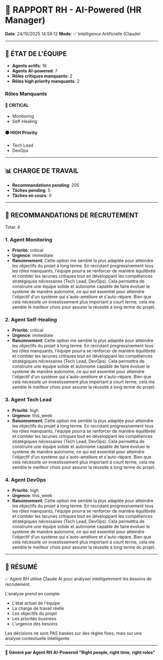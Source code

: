 # 👔 RAPPORT RH - AI-Powered (HR Manager)

**Date**: 24/10/2025 14:59:12
**Mode**: ✅ Intelligence Artificielle (Claude)

---

## 👥 ÉTAT DE L'ÉQUIPE

- **Agents actifs**: 16
- **Agents AI-powered**: 7
- **Rôles critiques manquants**: 2
- **Rôles high priority manquants**: 2

### Rôles Manquants

#### 🔴 CRITICAL

- Monitoring
- Self-Healing

#### 🟠 HIGH Priority

- Tech Lead
- DevOps

---

## 📊 CHARGE DE TRAVAIL

- **Recommandations pending**: 205
- **Tâches pending**: 5
- **Tâches en cours**: 0

---

## 👥 RECOMMANDATIONS DE RECRUTEMENT

Total: 4


### 1. Agent Monitoring

- **Priorité**: critical
- **Urgence**: immediate
- **Raisonnement**: Cette option me semble la plus adaptée pour atteindre les objectifs du projet à long terme. En recrutant progressivement tous les rôles manquants, l'équipe pourra se renforcer de manière équilibrée et combler les lacunes critiques tout en développant les compétences stratégiques nécessaires (Tech Lead, DevOps). Cela permettra de construire une équipe solide et autonome capable de faire évoluer le système de manière autonome, ce qui est essentiel pour atteindre l'objectif d'un système qui s'auto-améliore et s'auto-répare. Bien que cela nécessite un investissement plus important à court terme, cela me semble le meilleur choix pour assurer la réussite à long terme du projet.


### 2. Agent Self-Healing

- **Priorité**: critical
- **Urgence**: immediate
- **Raisonnement**: Cette option me semble la plus adaptée pour atteindre les objectifs du projet à long terme. En recrutant progressivement tous les rôles manquants, l'équipe pourra se renforcer de manière équilibrée et combler les lacunes critiques tout en développant les compétences stratégiques nécessaires (Tech Lead, DevOps). Cela permettra de construire une équipe solide et autonome capable de faire évoluer le système de manière autonome, ce qui est essentiel pour atteindre l'objectif d'un système qui s'auto-améliore et s'auto-répare. Bien que cela nécessite un investissement plus important à court terme, cela me semble le meilleur choix pour assurer la réussite à long terme du projet.


### 3. Agent Tech Lead

- **Priorité**: high
- **Urgence**: this_week
- **Raisonnement**: Cette option me semble la plus adaptée pour atteindre les objectifs du projet à long terme. En recrutant progressivement tous les rôles manquants, l'équipe pourra se renforcer de manière équilibrée et combler les lacunes critiques tout en développant les compétences stratégiques nécessaires (Tech Lead, DevOps). Cela permettra de construire une équipe solide et autonome capable de faire évoluer le système de manière autonome, ce qui est essentiel pour atteindre l'objectif d'un système qui s'auto-améliore et s'auto-répare. Bien que cela nécessite un investissement plus important à court terme, cela me semble le meilleur choix pour assurer la réussite à long terme du projet.


### 4. Agent DevOps

- **Priorité**: high
- **Urgence**: this_week
- **Raisonnement**: Cette option me semble la plus adaptée pour atteindre les objectifs du projet à long terme. En recrutant progressivement tous les rôles manquants, l'équipe pourra se renforcer de manière équilibrée et combler les lacunes critiques tout en développant les compétences stratégiques nécessaires (Tech Lead, DevOps). Cela permettra de construire une équipe solide et autonome capable de faire évoluer le système de manière autonome, ce qui est essentiel pour atteindre l'objectif d'un système qui s'auto-améliore et s'auto-répare. Bien que cela nécessite un investissement plus important à court terme, cela me semble le meilleur choix pour assurer la réussite à long terme du projet.




---

## 🎯 RÉSUMÉ

✅ Agent RH utilise Claude AI pour analyser intelligemment les besoins de recrutement.

L'analyse prend en compte:
- L'état actuel de l'équipe
- La charge de travail réelle
- Les objectifs du projet
- Les priorités business
- L'urgence des besoins

Les décisions ne sont PAS basées sur des règles fixes, mais sur une analyse contextuelle intelligente.

---

**👔 Généré par Agent RH AI-Powered**
**"Right people, right time, right roles"**
